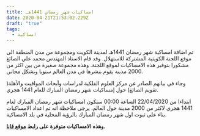 ```yaml
---
title: امساكيات شهر رمضان 1441هـ
date: 2020-04-21T21:53:02.229Z
draft: "true"
tags:
  - امساكية
---
```

تم اضافة امساكية شهر رمضان 1441هـ لمدينة الكويت ومجموعة من مدن المنطقة الى موقع اللجنة الكويتية المشتركة للاستهلال. وقد قام الاستاذ المهندس محمد علي الصائغ مشكورا بتوفير هذه الامساكيات لموقع اللجنة. وهذه مجموعة صغيرة من بين اكثر من 2000 مدينة يقوم بنشرها في مدن العالم سنويا وبشكل مجاني.

وجاء في بيانهم الصادر عن مركز العلوم الفلكية لدراسات وأبحاث المواقيت والأهلة( تقويم الصائغ) حول إمساكيات شهر رمضان المبارك للعام 1441 هجري. 

ابتداءا من 22/04/2020 الساعة 00:00 ستكون امساكيات شهر رمضان المبارك لعام 1441 هجري لاكثر من 2000 مدينة حول العالم. يرجى ملاحظة انه  تم اعداد الامساكيات  بناء على ثبوت اول شهر رمضان المبارك بالرؤية المحلية في بلد الامساكية.

**وهذه الامساكيات متوفرة على رابط [موقع قانا](http://qanaa.net/?id=58).**